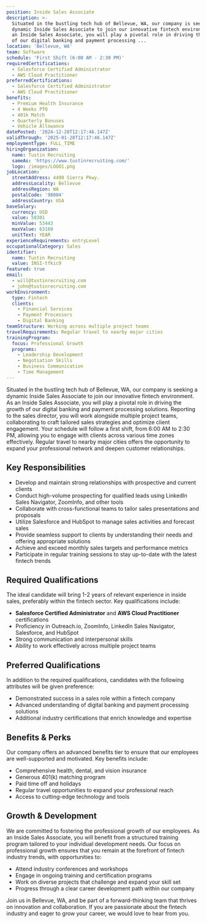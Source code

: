 ```yaml
---
position: Inside Sales Associate
description: >-
  Situated in the bustling tech hub of Bellevue, WA, our company is seeking a
  dynamic Inside Sales Associate to join our innovative fintech environment. As
  an Inside Sales Associate, you will play a pivotal role in driving the growth
  of our digital banking and payment processing ...
location: 'Bellevue, WA'
team: Software
schedule: 'First Shift (6:00 AM - 2:30 PM)'
requiredCertifications:
  - Salesforce Certified Administrator
  - AWS Cloud Practitioner
preferredCertifications:
  - Salesforce Certified Administrator
  - AWS Cloud Practitioner
benefits:
  - Premium Health Insurance
  - 4 Weeks PTO
  - 401k Match
  - Quarterly Bonuses
  - Vehicle Allowance
datePosted: '2024-12-28T12:17:46.147Z'
validThrough: '2025-01-28T12:17:46.147Z'
employmentType: FULL_TIME
hiringOrganization:
  name: Tustin Recruiting
  sameAs: 'https://www.tustinrecruiting.com/'
  logo: /images/LOGO1.png
jobLocation:
  streetAddress: 4490 Sierra Pkwy.
  addressLocality: Bellevue
  addressRegion: WA
  postalCode: '98004'
  addressCountry: USA
baseSalary:
  currency: USD
  value: 58301
  minValue: 53443
  maxValue: 63160
  unitText: YEAR
experienceRequirements: entryLevel
occupationalCategory: Sales
identifier:
  name: Tustin Recruiting
  value: INSI-tfkic9
featured: true
email:
  - will@tustinrecruiting.com
  - john@tustinrecruiting.com
workEnvironment:
  type: Fintech
  clients:
    - Financial Services
    - Payment Processors
    - Digital Banking
teamStructure: Working across multiple project teams
travelRequirements: Regular travel to nearby major cities
trainingProgram:
  focus: Professional Growth
  programs:
    - Leadership Development
    - Negotiation Skills
    - Business Communication
    - Time Management
---
```



Situated in the bustling tech hub of Bellevue, WA, our company is seeking a dynamic Inside Sales Associate to join our innovative fintech environment. As an Inside Sales Associate, you will play a pivotal role in driving the growth of our digital banking and payment processing solutions. Reporting to the sales director, you will work alongside multiple project teams, collaborating to craft tailored sales strategies and optimize client engagement. Your schedule will follow a first shift, from 6:00 AM to 2:30 PM, allowing you to engage with clients across various time zones effectively. Regular travel to nearby major cities offers the opportunity to expand your professional network and deepen customer relationships.

## Key Responsibilities

- Develop and maintain strong relationships with prospective and current clients
- Conduct high-volume prospecting for qualified leads using LinkedIn Sales Navigator, ZoomInfo, and other tools
- Collaborate with cross-functional teams to tailor sales presentations and proposals
- Utilize Salesforce and HubSpot to manage sales activities and forecast sales
- Provide seamless support to clients by understanding their needs and offering appropriate solutions
- Achieve and exceed monthly sales targets and performance metrics
- Participate in regular training sessions to stay up-to-date with the latest fintech trends

## Required Qualifications

The ideal candidate will bring 1-2 years of relevant experience in inside sales, preferably within the fintech sector. Key qualifications include:

- **Salesforce Certified Administrator** and **AWS Cloud Practitioner** certifications
- Proficiency in Outreach.io, ZoomInfo, LinkedIn Sales Navigator, Salesforce, and HubSpot
- Strong communication and interpersonal skills
- Ability to work effectively across multiple project teams

## Preferred Qualifications

In addition to the required qualifications, candidates with the following attributes will be given preference:

- Demonstrated success in a sales role within a fintech company
- Advanced understanding of digital banking and payment processing solutions
- Additional industry certifications that enrich knowledge and expertise

## Benefits & Perks

Our company offers an advanced benefits tier to ensure that our employees are well-supported and motivated. Key benefits include:

- Comprehensive health, dental, and vision insurance
- Generous 401(k) matching program
- Paid time off and holidays
- Regular travel opportunities to expand your professional reach
- Access to cutting-edge technology and tools

## Growth & Development

We are committed to fostering the professional growth of our employees. As an Inside Sales Associate, you will benefit from a structured training program tailored to your individual development needs. Our focus on professional growth ensures that you remain at the forefront of fintech industry trends, with opportunities to:

- Attend industry conferences and workshops
- Engage in ongoing training and certification programs
- Work on diverse projects that challenge and expand your skill set
- Progress through a clear career development path within our company

Join us in Bellevue, WA, and be part of a forward-thinking team that thrives on innovation and collaboration. If you are passionate about the fintech industry and eager to grow your career, we would love to hear from you.
